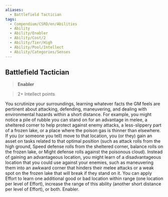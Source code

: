```yaml
---
aliases:
  - Battlefield Tactician
tags:
  - Compendium/CSRD/en/Abilities
  - Ability
  - Ability/Enabler
  - Ability/Cost/2
  - Ability/Tier/High
  - Ability/Pool/Intellect
  - Ability/Categories/Senses
---
```

  
    
## Battlefield Tactician    
>**Enabler**    
>2+ Intellect points  
    
You scrutinize your surroundings, learning whatever facts the GM feels are pertinent about attacking, defending, maneuvering, and dealing with environmental hazards within a short distance. For example, you might notice a pile of rubble you can stand on for an advantage in melee, a sheltered corner to help protect against enemy attacks, a less-slippery part of a frozen lake, or a place where the poison gas is thinner than elsewhere. If you (or someone you tell) move to that location, you (or they) gain an asset on tasks related to that optimal position (such as attack rolls from the high ground, Speed defense rolls from the sheltered corner, balance rolls on the frozen lake, or Might defense rolls against the poisonous cloud). Instead of gaining an advantageous location, you might learn of a disadvantageous location that you could use against your enemies, such as maneuvering them into an awkward corner that hinders their melee attacks or a weak spot on the frozen lake that will break if they stand on it. You can apply Effort to learn one additional good or bad location within range (one location per level of Effort), increase the range of this ability (another short distance per level of Effort), or both. Enabler.